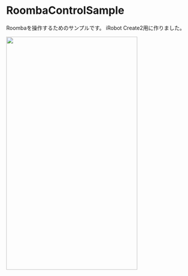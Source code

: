 # RoombaControlSample

Roombaを操作するためのサンプルです。
iRobot Create2用に作りました。

<img src="http://i.imgur.com/QBeMeAl.jpg" width="350" height="620">

